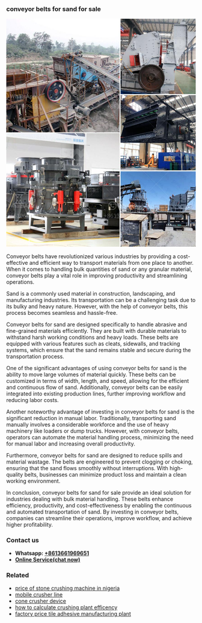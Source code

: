 <h3>conveyor belts for sand for sale</h3><img src='1704951600.jpg' alt=''><p>Conveyor belts have revolutionized various industries by providing a cost-effective and efficient way to transport materials from one place to another. When it comes to handling bulk quantities of sand or any granular material, conveyor belts play a vital role in improving productivity and streamlining operations.</p><p>Sand is a commonly used material in construction, landscaping, and manufacturing industries. Its transportation can be a challenging task due to its bulky and heavy nature. However, with the help of conveyor belts, this process becomes seamless and hassle-free.</p><p>Conveyor belts for sand are designed specifically to handle abrasive and fine-grained materials efficiently. They are built with durable materials to withstand harsh working conditions and heavy loads. These belts are equipped with various features such as cleats, sidewalls, and tracking systems, which ensure that the sand remains stable and secure during the transportation process.</p><p>One of the significant advantages of using conveyor belts for sand is the ability to move large volumes of material quickly. These belts can be customized in terms of width, length, and speed, allowing for the efficient and continuous flow of sand. Additionally, conveyor belts can be easily integrated into existing production lines, further improving workflow and reducing labor costs.</p><p>Another noteworthy advantage of investing in conveyor belts for sand is the significant reduction in manual labor. Traditionally, transporting sand manually involves a considerable workforce and the use of heavy machinery like loaders or dump trucks. However, with conveyor belts, operators can automate the material handling process, minimizing the need for manual labor and increasing overall productivity.</p><p>Furthermore, conveyor belts for sand are designed to reduce spills and material wastage. The belts are engineered to prevent clogging or choking, ensuring that the sand flows smoothly without interruptions. With high-quality belts, businesses can minimize product loss and maintain a clean working environment.</p><p>In conclusion, conveyor belts for sand for sale provide an ideal solution for industries dealing with bulk material handling. These belts enhance efficiency, productivity, and cost-effectiveness by enabling the continuous and automated transportation of sand. By investing in conveyor belts, companies can streamline their operations, improve workflow, and achieve higher profitability.</p><h3>Contact us</h3><ul><li><strong>Whatsapp:&nbsp;<a href="https://wa.me/8613661969651">+8613661969651</a></strong></li><li><a href="https://swt.shibang-china.com/?git&amp;zhl&amp;conveyor belts for sand for sale"><strong>Online Service(chat now)</strong></a></li></ul><h3>Related</h3><ul><li><a href='price of stone crushing machine in nigeria.md'>price of stone crushing machine in nigeria</a></li><li><a href='mobile crusher line.md'>mobile crusher line</a></li><li><a href='cone crusher device.md'>cone crusher device</a></li><li><a href='how to calculate crushing plant efficency.md'>how to calculate crushing plant efficency</a></li><li><a href='factory price tile adhesive manufacturing plant.md'>factory price tile adhesive manufacturing plant</a></li></ul>